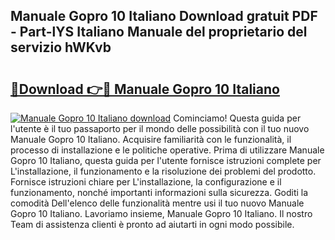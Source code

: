 ## Manuale Gopro 10 Italiano Download gratuit PDF - Part-lYS Italiano Manuale del proprietario del servizio hWKvb

# <h2><a href="http://dffqxl2.blite.top/?on=Manuale+Gopro+10+Italiano">🔗Download 👉🔴 Manuale Gopro 10 Italiano</a></h2>

[![Manuale Gopro 10 Italiano download](https://i.imgur.com/lujVjoI.png)](http://dffqxl2.blite.top/?on=Manuale+Gopro+10+Italiano)
Cominciamo! Questa guida per l'utente è il tuo passaporto per il mondo delle possibilità con il tuo nuovo Manuale Gopro 10 Italiano. Acquisire familiarità con le funzionalità, il processo di installazione e le politiche operative. Prima di utilizzare Manuale Gopro 10 Italiano, questa guida per l'utente fornisce istruzioni complete per L'installazione, il funzionamento e la risoluzione dei problemi del prodotto. Fornisce istruzioni chiare per L'installazione, la configurazione e il funzionamento, nonché importanti informazioni sulla sicurezza. Goditi la comodità Dell'elenco delle funzionalità mentre usi il tuo nuovo Manuale Gopro 10 Italiano. Lavoriamo insieme, Manuale Gopro 10 Italiano. Il nostro Team di assistenza clienti è pronto ad aiutarti in ogni modo possibile.
